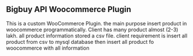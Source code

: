 ## Bigbuy API Woocommerce Plugin

This is a custom WooCommerce Plugin. the main purpose insert product in woocommerce programmatically. Client has many product almost (2-3) lakh. all product information stored a csv file. client requirement is insert all product from csv to mysql database then insert all product fo woocommerce with all information